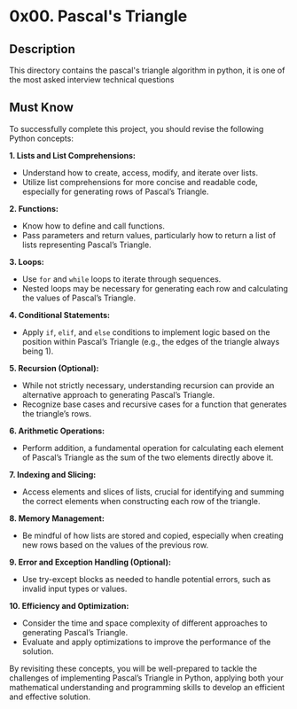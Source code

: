 # 0x00. Pascal's Triangle

## Description
This directory contains the pascal's triangle algorithm in python, it is one of the most asked interview technical questions

## Must Know

To successfully complete this project, you should revise the following Python concepts:

**1. Lists and List Comprehensions:**

* Understand how to create, access, modify, and iterate over lists.
* Utilize list comprehensions for more concise and readable code, especially for generating rows of Pascal’s Triangle.  

**2. Functions:**

* Know how to define and call functions.
* Pass parameters and return values, particularly how to return a list of lists representing Pascal’s Triangle.

**3. Loops:**

* Use ```for``` and ```while``` loops to iterate through sequences.
* Nested loops may be necessary for generating each row and calculating the values of Pascal’s Triangle.

**4. Conditional Statements:**

* Apply ```if```, ```elif```, and ```else``` conditions to implement logic based on the position within Pascal’s Triangle (e.g., the edges of the triangle always being 1).

**5. Recursion (Optional):**

* While not strictly necessary, understanding recursion can provide an alternative approach to generating Pascal’s Triangle.
* Recognize base cases and recursive cases for a function that generates the triangle’s rows.

**6. Arithmetic Operations:**

* Perform addition, a fundamental operation for calculating each element of Pascal’s Triangle as the sum of the two elements directly above it.

**7. Indexing and Slicing:**

* Access elements and slices of lists, crucial for identifying and summing the correct elements when constructing each row of the triangle.

**8. Memory Management:**

* Be mindful of how lists are stored and copied, especially when creating new rows based on the values of the previous row.

**9. Error and Exception Handling (Optional):**

* Use try-except blocks as needed to handle potential errors, such as invalid input types or values.

**10. Efficiency and Optimization:**

* Consider the time and space complexity of different approaches to generating Pascal’s Triangle.
* Evaluate and apply optimizations to improve the performance of the solution.

By revisiting these concepts, you will be well-prepared to tackle the challenges of implementing Pascal’s Triangle in Python, applying both your mathematical understanding and programming skills to develop an efficient and effective solution.  